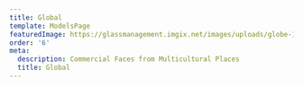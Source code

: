 ```yaml
---
title: Global
template: ModelsPage
featuredImage: https://glassmanagement.imgix.net/images/uploads/globe-1290378_1920.jpg
order: '6'
meta:
  description: Commercial Faces from Multicultural Places
  title: Global
---
```


